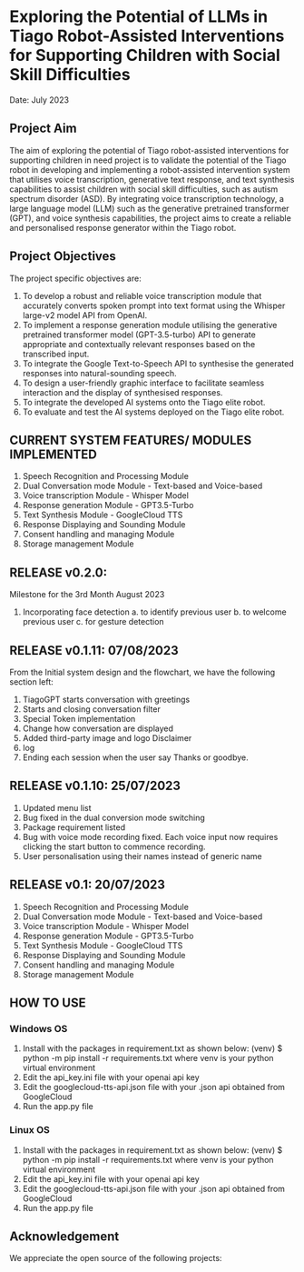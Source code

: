# Exploring the Potential of LLMs in Tiago Robot-Assisted Interventions for Supporting Children with Social Skill Difficulties 

Date: July 2023

## Project Aim
The aim of exploring the potential of Tiago robot-assisted interventions for supporting children in need project is to validate the potential of the Tiago robot in developing and implementing a robot-assisted intervention system that utilises voice transcription, generative text response, and text synthesis capabilities to assist children with social skill difficulties, such as autism spectrum disorder (ASD). By integrating voice transcription technology, a large language model (LLM) such as the generative pretrained transformer (GPT), and voice synthesis capabilities, the project aims to create a reliable and personalised response generator within the Tiago robot.

## Project Objectives
The project specific objectives are:
1.	To develop a robust and reliable voice transcription module that accurately converts spoken prompt into text format using the Whisper large-v2 model API from OpenAI.
2.	To implement a response generation module utilising the generative pretrained transformer model (GPT-3.5-turbo) API to generate appropriate and contextually relevant responses based on the transcribed input.
3.	To integrate the Google Text-to-Speech API to synthesise the generated responses into natural-sounding speech.
4.	To design a user-friendly graphic interface to facilitate seamless interaction and the display of synthesised responses.
5.	 To integrate the developed AI systems onto the Tiago elite robot.
6.	To evaluate and test the AI systems deployed on the Tiago elite robot.

## CURRENT SYSTEM FEATURES/ MODULES IMPLEMENTED
1. Speech Recognition and Processing Module
2. Dual Conversation mode Module - Text-based and Voice-based
3. Voice transcription Module - Whisper Model
4. Response generation Module - GPT3.5-Turbo
5. Text Synthesis Module - GoogleCloud TTS
6. Response Displaying and Sounding Module
7. Consent handling and managing Module
8. Storage management Module

## RELEASE v0.2.0: 
Milestone for the 3rd Month August 2023
1. Incorporating face detection 
        a. to identify previous user
        b. to welcome previous user
        c. for gesture detection

## RELEASE v0.1.11: 07/08/2023

From the Initial system design and the flowchart, we have the following section left:

1. TiagoGPT starts conversation with greetings
2. Starts and closing conversation filter
3. Special Token implementation
4. Change how conversation are displayed
5. Added third-party image and logo Disclaimer
6. log
7. Ending each session when the user say Thanks or goodbye.


## RELEASE v0.1.10: 25/07/2023
1. Updated menu list
2. Bug fixed in the dual conversion mode switching
3. Package requirement listed
4. Bug with voice mode recording fixed. Each voice input now requires clicking the start button to commence recording.
5. User personalisation using their names instead of generic name

## RELEASE v0.1: 20/07/2023
1. Speech Recognition and Processing Module
2. Dual Conversation mode Module - Text-based and Voice-based
3. Voice transcription Module - Whisper Model
4. Response generation Module - GPT3.5-Turbo
5. Text Synthesis Module - GoogleCloud TTS
6. Response Displaying and Sounding Module
7. Consent handling and managing Module
8. Storage management Module


## HOW TO USE
### Windows OS
1. Install with the packages in requirement.txt as shown below: 
        (venv) $ python -m pip install -r requirements.txt
        where venv is your python virtual environment
2. Edit the api_key.ini file with your openai api key
3. Edit the googlecloud-tts-api.json file with your .json api obtained from GoogleCloud
4. Run the app.py file

### Linux OS
1. Install with the packages in requirement.txt as shown below: 
        (venv) $ python -m pip install -r requirements.txt
        where venv is your python virtual environment
2. Edit the api_key.ini file with your openai api key
3. Edit the googlecloud-tts-api.json file with your .json api obtained from GoogleCloud
4. Run the app.py file


## Acknowledgement
We appreciate the open source of the following projects:

